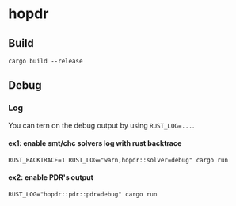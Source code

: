 # hopdr

## Build

```
cargo build --release
```

## Debug

### Log

You can tern on the debug output by using `RUST_LOG=...`.

#### ex1: enable smt/chc solvers log with rust backtrace

```
RUST_BACKTRACE=1 RUST_LOG="warn,hopdr::solver=debug" cargo run
```

#### ex2: enable PDR's output

```
RUST_LOG="hopdr::pdr::pdr=debug" cargo run
```
